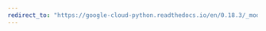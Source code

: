 ```yaml
---
redirect_to: "https://google-cloud-python.readthedocs.io/en/0.18.3/_modules/gcloud/dns/changes.html"
---
```

